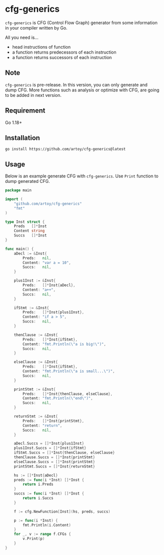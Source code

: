 # cfg-generics
`cfg-generics` is CFG (Control Flow Graph) generator from some information in your compiler written by Go.

All you need is...

- head instructions of function
- a function returns predecessors of each instruction
- a function returns successors of each instruction

## Note
`cfg-generics` is pre-release. In this version, you can only generate and dump CFG. More functions such as analysis or optimize with CFG, are going to be added in next version.

## Requirement
Go 1.18+

## Installation

`go install https://github.com/artoy/cfg-generics@latest`


## Usage
Below is an example generate CFG with `cfg-generics`. Use `Print` function to dump generated CFG.

```go
package main

import (
	"github.com/artoy/cfg-generics"
	"fmt"
)

type Inst struct {
	Preds   []*Inst
	Content string
	Succs   []*Inst
}

func main() {
	aDecl := &Inst{
		Preds:   nil,
		Content: "var a = 10",
		Succs:   nil,
	}

	plus1Inst := &Inst{
		Preds:   []*Inst{aDecl},
		Content: "a++",
		Succs:   nil,
	}

	ifStmt := &Inst{
		Preds:   []*Inst{plus1Inst},
		Content: "if a > 5",
		Succs:   nil,
	}

	thenClause := &Inst{
		Preds:   []*Inst{ifStmt},
		Content: "fmt.Println(\"a is big!\")",
		Succs:   nil,
	}

	elseClause := &Inst{
		Preds:   []*Inst{ifStmt},
		Content: "fmt.Println(\"a is small...\")",
		Succs:   nil,
	}

	printStmt := &Inst{
		Preds:   []*Inst{thenClause, elseClause},
		Content: "fmt.Println(\"end\")",
		Succs:   nil,
	}

	returnStmt := &Inst{
		Preds:   []*Inst{printStmt},
		Content: "return",
		Succs:   nil,
	}

	aDecl.Succs = []*Inst{plus1Inst}
	plus1Inst.Succs = []*Inst{ifStmt}
	ifStmt.Succs = []*Inst{thenClause, elseClause}
	thenClause.Succs = []*Inst{printStmt}
	elseClause.Succs = []*Inst{printStmt}
	printStmt.Succs = []*Inst{returnStmt}

	hs := []*Inst{aDecl}
	preds := func(i *Inst) []*Inst {
		return i.Preds
	}
	succs := func(i *Inst) []*Inst {
		return i.Succs
	}

	f := cfg.NewFunction[Inst](hs, preds, succs)

	p := func(i *Inst) {
		fmt.Println(i.Content)
	}
	for _, v := range f.CFGs {
		v.Print(p)
	}
}
```
